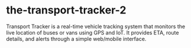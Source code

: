 # the-transport-tracker-2
Transport Tracker is a real-time vehicle tracking system that monitors the live location of buses or vans using GPS and IoT. It provides ETA, route details, and alerts through a simple web/mobile interface.
